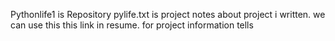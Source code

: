 Pythonlife1  is Repository
pylife.txt is project notes about project i written.
we can use this this link in resume. for project information tells
